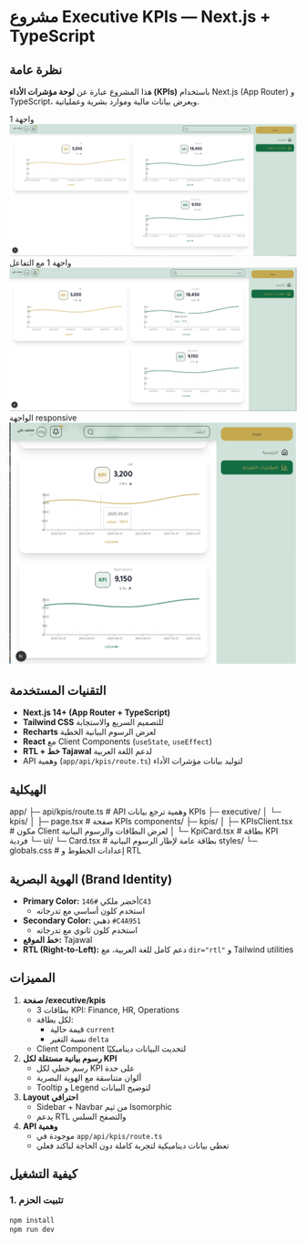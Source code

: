 # مشروع Executive KPIs — Next.js + TypeScript

## نظرة عامة

هذا المشروع عبارة عن **لوحة مؤشرات الأداء (KPIs)** باستخدام Next.js (App Router) و TypeScript، ويعرض بيانات مالية وموارد بشرية وعملياتية.  

واجهة 1
![واجهة KPIs](/public/screenshots/allscreen.png)
واجهة 1 مع التفاعل
![واجهة KPIs](/public/screenshots/allscreen2.png)
الواجهة responsive
![with responsive](/public/screenshots/allscreen-responsive.png)



## التقنيات المستخدمة

- **Next.js 14+ (App Router + TypeScript)**
- **Tailwind CSS** للتصميم السريع والاستجابة
- **Recharts** لعرض الرسوم البيانية الخطية
- **React** مع Client Components (`useState`, `useEffect`)
- **RTL + خط Tajawal** لدعم اللغة العربية
- API وهمية (`app/api/kpis/route.ts`) لتوليد بيانات مؤشرات الأداء

## الهيكلية

app/
├─ api/kpis/route.ts # API وهمية ترجع بيانات KPIs
├─ executive/
│ └─ kpis/
│ ├─ page.tsx # صفحة KPIs
components/
├─ kpis/
│ ├─ KPIsClient.tsx # مكون Client لعرض البطاقات والرسوم البيانية
│ └─ KpiCard.tsx # بطاقة KPI فردية
└─ ui/
└─ Card.tsx # بطاقة عامة لإطار الرسوم البيانية
styles/
└─ globals.css # إعدادات الخطوط و RTL



## الهوية البصرية (Brand Identity)

- **Primary Color:** أخضر ملكي `#146C43`  
  - استخدم كلون أساسي مع تدرجاته
- **Secondary Color:** ذهبي `#C4A951`  
  - استخدم كلون ثانوي مع تدرجاته
- **خط الموقع:** Tajawal  
- **RTL (Right-to-Left):** دعم كامل للغة العربية، مع `dir="rtl"` و Tailwind utilities  


## المميزات

1. **صفحة /executive/kpis**
   - 3 بطاقات KPI: Finance, HR, Operations
   - لكل بطاقة:
     - قيمة حالية `current`
     - نسبة التغير `delta`
   - Client Component لتحديث البيانات ديناميكيًا
2. **رسوم بيانية مستقلة لكل KPI**
   - رسم خطي لكل KPI على حدة
   - ألوان متناسقة مع الهوية البصرية
   - Tooltip و Legend لتوضيح البيانات
3. **Layout احترافي**
   - Sidebar + Navbar من ثيم Isomorphic
   - يدعم RTL والتصفح السلس
4. **API وهمية**
   - موجودة في `app/api/kpis/route.ts`
   - تعطي بيانات ديناميكية لتجربة كاملة دون الحاجة لباكند فعلي

## كيفية التشغيل

### 1. تثبيت الحزم

```bash
npm install
npm run dev
